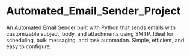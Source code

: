 # Automated_Email_Sender_Project
An Automated Email Sender built with Python that sends emails with customizable subject, body, and attachments using SMTP. Ideal for scheduling, bulk messaging, and task automation. Simple, efficient, and easy to configure.
